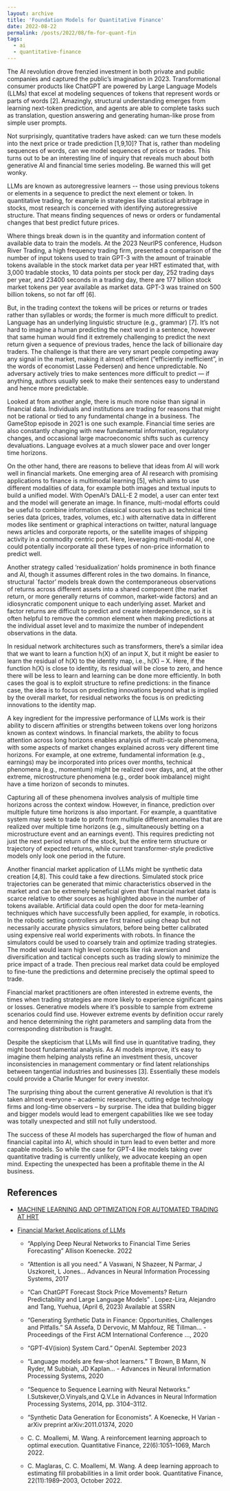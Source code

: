 ```yaml
---
layout: archive
title: 'Foundation Models for Quantitative Finance'
date: 2022-08-22
permalink: /posts/2022/08/fm-for-quant-fin
tags:
  - ai
  - quantitative-finance
---
```



The AI revolution drove frenzied investment in both private and public companies and captured the public’s imagination in 2023. Transformational consumer products like ChatGPT are powered by Large Language Models (LLMs) that excel at modeling sequences of tokens that represent words or parts of words [2]. Amazingly, structural understanding emerges from learning next-token prediction, and agents are able to complete tasks such as translation, question answering and generating human-like prose from simple user prompts.

Not surprisingly, quantitative traders have asked: can we turn these models into the next price or trade prediction [1,9,10]? That is, rather than modeling sequences of words, can we model sequences of prices or trades. This turns out to be an interesting line of inquiry that reveals much about both generative AI and financial time series modeling. Be warned this will get wonky.

LLMs are known as autoregressive learners -- those using previous tokens or elements in a sequence to predict the next element or token. In quantitative trading, for example in strategies like statistical arbitrage in stocks, most research is concerned with identifying autoregressive structure. That means finding sequences of news or orders or fundamental changes that best predict future prices.

Where things break down is in the quantity and information content of available data to train the models. At the 2023 NeurIPS conference, Hudson River Trading, a high frequency trading firm, presented a comparison of the number of input tokens used to train GPT-3 with the amount of trainable tokens available in the stock market data per year HRT estimated that, with 3,000 tradable stocks, 10 data points per stock per day, 252 trading days per year, and 23400 seconds in a trading day, there are 177 billion stock market tokens per year available as market data. GPT-3 was trained on 500 billion tokens, so not far off [6].


But, in the trading context the tokens will be prices or returns or trades rather than syllables or words; the former is much more difficult to predict. Language has an underlying linguistic structure (e.g., grammar) [7]. It’s not hard to imagine a human predicting the next word in a sentence, however that same human would find it extremely challenging to predict the next return given a sequence of previous trades, hence the lack of billionaire day traders. The challenge is that there are very smart people competing away any signal in the market, making it almost efficient (“efficiently inefficient”, in the words of economist Lasse Pedersen) and hence unpredictable. No adversary actively tries to make sentences more difficult to predict — if anything, authors usually seek to make their sentences easy to understand and hence more predictable.

Looked at from another angle, there is much more noise than signal in financial data. Individuals and institutions are trading for reasons that might not be rational or tied to any fundamental change in a business. The GameStop episode in 2021 is one such example. Financial time series are also constantly changing with new fundamental information, regulatory changes, and occasional large macroeconomic shifts such as currency devaluations. Language evolves at a much slower pace and over longer time horizons.

On the other hand, there are reasons to believe that ideas from AI will work well in financial markets. One emerging area of AI research with promising applications to finance is multimodal learning [5], which aims to use different modalities of data, for example both images and textual inputs to build a unified model. With OpenAI’s DALL-E 2 model, a user can enter text and the model will generate an image. In finance, multi-modal efforts could be useful to combine information classical sources such as technical time series data (prices, trades, volumes, etc.) with alternative data in different modes like sentiment or graphical interactions on twitter, natural language news articles and corporate reports, or the satellite images of shipping activity in a commodity centric port. Here, leveraging multi-modal AI, one could potentially incorporate all these types of non-price information to predict well.

Another strategy called ‘residualization’ holds prominence in both finance and AI, though it assumes different roles in the two domains.  In finance, structural `factor’ models break down the contemporaneous observations of returns across different assets into a shared component (the market return, or more generally returns of common, market-wide factors) and an idiosyncratic component unique to each underlying asset. Market and factor returns are difficult to predict and create interdependence, so it is often helpful to remove the common element when making predictions at the individual asset level and to maximize the number of independent observations in the data.

In residual network architectures such as transformers, there’s a similar idea that we want to learn a function h(X) of an input X, but it might be easier to learn the residual of h(X) to the identity map, i.e., h(X) – X. Here, if the function h(X) is close to identity, its residual will be close to zero, and hence there will be less to learn and learning can be done more efficiently. In both cases the goal is to exploit structure to refine predictions: in the finance case, the idea is to focus on predicting innovations beyond what is implied by the overall market, for residual networks the focus is on predicting innovations to the identity map.

A key ingredient for the impressive performance of LLMs work is their ability to discern affinities or strengths between tokens over long horizons known as context windows. In financial markets, the ability to focus attention across long horizons enables analysis of multi-scale phenomena, with some aspects of market changes explained across very different time horizons. For example, at one extreme, fundamental information (e.g., earnings) may be incorporated into prices over months, technical phenomena (e.g., momentum) might be realized over days, and, at the other extreme, microstructure phenomena (e.g., order book imbalance) might have a time horizon of seconds to minutes.

Capturing all of these phenomena involves analysis of multiple time horizons across the context window. However, in finance, prediction over multiple future time horizons is also important. For example, a quantitative system may seek to trade to profit from multiple different anomalies that are realized over multiple time horizons (e.g., simultaneously betting on a microstructure event and an earnings event). This requires predicting not just the next period return of the stock, but the entire term structure or trajectory of expected returns, while current transformer-style predictive models only look one period in the future.

Another financial market application of LLMs might be synthetic data creation [4,8]. This could take a few directions. Simulated stock price trajectories can be generated that mimic characteristics observed in the market and can be extremely beneficial given that financial market data is scarce relative to other sources as highlighted above in the number of tokens available. Artificial data could open the door for meta-learning techniques which have successfully been applied, for example, in robotics. In the robotic setting controllers are first trained using cheap but not necessarily accurate physics simulators, before being better calibrated using expensive real world experiments with robots. In finance the simulators could be used to coarsely train and optimize trading strategies. The model would learn high level concepts like risk aversion and diversification and tactical concepts such as trading slowly to minimize the price impact of a trade. Then precious real market data could be employed to fine-tune the predictions and determine precisely the optimal speed to trade.


Financial market practitioners are often interested in extreme events, the times when trading strategies are more likely to experience significant gains or losses. Generative models where it’s possible to sample from extreme scenarios could find use. However extreme events by definition occur rarely and hence determining the right parameters and sampling data from the corresponding distribution is fraught.

Despite the skepticism that LLMs will find use in quantitative trading, they might boost fundamental analysis. As AI models improve, it’s easy to imagine them helping analysts refine an investment thesis, uncover inconsistencies in management commentary or find latent relationships between tangential industries and businesses [3]. Essentially these models could provide a Charlie Munger for every investor.

The surprising thing about the current generative AI revolution is that it’s taken almost everyone – academic researchers, cutting edge technology firms and long-time observers – by surprise. The idea that building bigger and bigger models would lead to emergent capabilities like we see today was totally unexpected and still not fully understood.

The success of these AI models has supercharged the flow of human and financial capital into AI, which should in turn lead to even better and more capable models. So while the case for GPT-4 like models taking over quantitative trading is currently unlikely, we advocate keeping an open mind. Expecting the unexpected has been a profitable theme in the AI business.

## References
- [MACHINE LEARNING AND OPTIMIZATION FOR AUTOMATED TRADING AT HRT](https://neurips.cc/Expo/Conferences/2023/talk%20panel/78241)
- [Financial Market Applications of LLMs](https://thegradient.pub/financial-market-applications-of-llms/)

  - “Applying Deep Neural Networks to Financial Time Series Forecasting” Allison Koenecke. 2022

  - “Attention is all you need.” A Vaswani, N Shazeer, N Parmar, J Uszkoreit, L Jones…  Advances in Neural Information Processing Systems, 2017

  - “Can ChatGPT Forecast Stock Price Movements? Return Predictability and Large Language Models” . Lopez-Lira, Alejandro and Tang, Yuehua, (April 6, 2023) Available at SSRN

  - “Generating Synthetic Data in Finance: Opportunities, Challenges and Pitfalls.” SA Assefa, D Dervovic, M Mahfouz, RE Tillman… - Proceedings of the First ACM International Conference …, 2020

  - “GPT-4V(ision) System Card.” OpenAI. September 2023

  - “Language models are few-shot learners.” T Brown, B Mann, N Ryder, M Subbiah, JD Kaplan… - Advances in Neural Information Processing Systems, 2020

  - “Sequence to Sequence Learning with Neural Networks.” I.Sutskever,O.Vinyals,and Q.V.Le in Advances in Neural Information Processing Systems, 2014, pp. 3104–3112.

  - “Synthetic Data Generation for Economists”. A Koenecke, H Varian  - arXiv preprint arXiv:2011.01374, 2020

  - C. C. Moallemi, M. Wang. A reinforcement learning approach to optimal execution. Quantitative Finance, 22(6):1051–1069, March 2022.

  - C. Maglaras, C. C. Moallemi, M. Wang. A deep learning approach to estimating fill probabilities in a limit order book. Quantitative Finance, 22(11):1989–2003, October 2022.
